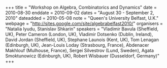 +++
title = "Workshop on Algebra, Combinatorics and Dynamics"
date = 2010-08-30
enddate = 2010-09-02
dates = "August 30 - September 2, 2010"
dateadded = 2010-05-08
note = "Queen's University  Belfast, U.K."
webpage = "http://sites.google.com/site/algebrabelfast2010/"
organisers = "Natalia Iyudu, Stanislav Shkarin"
speakers = "Vladimir Bavula (Sheffield, UK), Peter Cameron (London, UK), Vladimir Dotsenko (Dublin, Ireland), David Jordan (Sheffield, UK), Stephane Launois (Kent, UK), Tom Lenagan (Edinburgh, UK), Jean-Louis Loday (Strasbourg, France), Abdenacer Makhlouf (Mulhouse, France), Sergei Silvestrov (Lund, Sweden), Agata Smoktunowicz (Edinburgh, UK), Robert Wisbauer (Dusseldorf, Germany)"
+++

